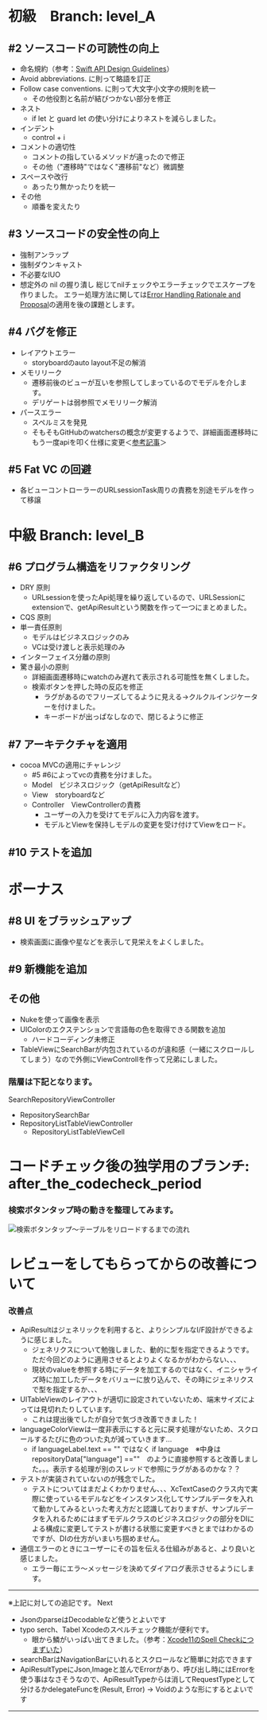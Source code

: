 # 初級　Branch: level_A

## #2 ソースコードの可読性の向上

- 命名規約（参考：[Swift API Design Guidelines](https://swift.org/documentation/api-design-guidelines/)）
- Avoid abbreviations. に則って略語を訂正
- Follow case conventions. に則って大文字小文字の規則を統一
    - その他役割と名前が結びつかない部分を修正
- ネスト
    - if let と guard let の使い分けによりネストを減らしました。
- インデント
    - control + i
- コメントの適切性
    - コメントの指しているメソッドが違ったので修正
    - その他（"遷移時"ではなく"遷移前"など）微調整
- スペースや改行
    - あったり無かったりを統一
- その他
    - 順番を変えたり

## #3 ソースコードの安全性の向上
- 強制アンラップ
- 強制ダウンキャスト
- 不必要なIUO
- 想定外の nil の握り潰し
総じてnilチェックやエラーチェックでエスケープを作りました。
エラー処理方法に関しては[Error Handling Rationale and Proposal](https://github.com/apple/swift/blob/master/docs/ErrorHandlingRationale.rst)の適用を後の課題とします。

## #4 バグを修正
- レイアウトエラー
    - storyboardのauto layout不足の解消
- メモリリーク
    - 遷移前後のビューが互いを参照してしまっているのでモデルを介します。
    - デリゲートは弱参照でメモリリーク解消
- パースエラー
    - スペルミスを発見
    - そもそもGitHubのwatchersの概念が変更するようで、詳細画面遷移時にもう一度apiを叩く仕様に変更＜[参考記事](https://github.com/milo/github-api/issues/19)＞

  

## #5 Fat VC の回避
- 各ビューコントローラーのURLsessionTask周りの責務を別途モデルを作って移譲
  

# 中級 Branch: level_B

## #6 プログラム構造をリファクタリング
- DRY 原則
    - URLsessionを使ったApi処理を繰り返しているので、URLSessionにextensionで、getApiResultという関数を作って一つにまとめました。
- CQS 原則
- 単一責任原則
    - モデルはビジネスロジックのみ
    - VCは受け渡しと表示処理のみ
- インターフェイス分離の原則
- 驚き最小の原則
    - 詳細画面遷移時にwatchのみ遅れて表示される可能性を無くしました。
    - 検索ボタンを押した時の反応を修正
        - ラグがあるのでフリーズしてるように見える→クルクルインジケーターを付けました。
        - キーボードが出っぱなしなので、閉じるように修正
## #7 アーキテクチャを適用
- cocoa MVCの適用にチャレンジ
    - #5 #6によってvcの責務を分けました。
    - Model　ビジネスロジック（getApiResultなど）
    - View　storyboardなど
    - Controller　ViewControllerの責務
        - ユーザーの入力を受けてモデルに入力内容を渡す。
        - モデルとViewを保持しモデルの変更を受け付けてViewをロード。

  
## #10 テストを追加
  

# ボーナス
 

## #8 UI をブラッシュアップ
 - 検索画面に画像や星などを表示して見栄えをよくしました。
  

## #9 新機能を追加


## その他
 - Nukeを使って画像を表示
 - UIColorのエクステンションで言語毎の色を取得できる関数を追加
     - ハードコーディング未修正
- TableViewにSearchBarが内包されているのが違和感（一緒にスクロールしてしまう）なので外側にViewControllを作って兄弟にしました。

### 階層は下記となります。
SearchRepositoryViewController 
 - RepositorySearchBar  
 - RepositoryListTableViewController  
     - RepositoryListTableViewCell





# コードチェック後の独学用のブランチ: after_the_codecheck_period


### 検索ボタンタップ時の動きを整理してみます。
![検索ボタンタップ〜テーブルをリロードするまでの流れ](README_Images/tappedSearchButton2.jpg)


# レビューをしてもらってからの改善について

### 改善点
- ApiResultはジェネリックを利用すると、よりシンプルなI/F設計ができるように感じました。
    - ジェネリクスについて勉強しました、動的に型を指定できるようです。ただ今回どのように適用させるとよりよくなるかがわからない、、、
    - 現状のvalueを参照する時にデータを加工するのではなく、イニシャライズ時に加工したデータをバリューに放り込んで、その時にジェネリクスで型を指定するか、、、
- UITableViewのレイアウトが適切に設定されていないため、端末サイズによっては見切れたりしています。
    - これは提出後でしたが自分で気づき改善できました！
- languageColorViewは一度非表示にすると元に戻す処理がないため、スクロールするたびに色のついた丸が減っていきます...
    - if languageLabel.text == "" ではなく if language　※中身はrepositoryData["language"]  ==""　のように直接参照すると改善しました。。。表示する処理が別のスレッドで参照にラグがあるのかな？？
- テストが実装されていないのが残念でした。
    - テストについてはまだよくわかりません、、、XcTextCaseのクラス内で実際に使っているモデルなどをインスタンス化してサンプルデータを入れて動かしてみるといった考え方だと認識しておりますが、サンプルデータを入れるためにはまずモデルクラスのビジネスロジックの部分をDIによる構成に変更してテストが書ける状態に変更すべきとまではわかるのですが、DIの仕方がいまいち掴めません。
- 通信エラーのときにユーザーにその旨を伝える仕組みがあると、より良いと感じました。
    - エラー毎にエラ〜メッセージを決めてダイアログ表示させるようにします。

------------------------------------
※上記に対しての追記です。
Next
- JsonのparseはDecodableなど使うとよいです
- typo serch、Tabel Xcodeのスペルチェック機能が便利です。
    - 眼から鱗がいっぱい出てきました。（参考：[Xcode11のSpell Checkにつまずいた](https://qiita.com/am10/items/2cf5576d7b36b4097cac)）
- searchBarはNavigationBarにいれるとスクロールなど簡単に対応できます
- ApiResultTypeにJson,Imageと並んでErrorがあり、呼び出し時にはErrorを使う事はなさそうなので、ApiResultTypeからは消してRequestTypeとして分けるかdelegateFuncを(Result<ApiResult>, Error) -> Voidのような形にするとよいです
------------------------------------
